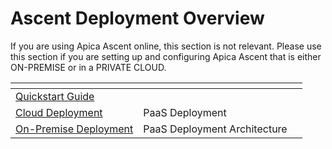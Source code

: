 # Ascent Deployment Overview



If you are using Apica Ascent online, this section is not relevant. Please use this section if you are setting up and configuring Apica Ascent that is either ON-PREMISE or in a PRIVATE CLOUD.

<table data-view="cards" data-full-width="false"><thead><tr><th></th><th data-hidden></th><th data-hidden></th></tr></thead><tbody><tr><td><a href="quickstart-with-docker-compose.md">Quickstart Guide</a></td><td></td><td></td></tr><tr><td><a href="logiq-saas.md">Cloud Deployment</a></td><td>PaaS Deployment</td><td></td></tr><tr><td><a href="logiq-paas-deployment/">On-Premise Deployment</a></td><td>PaaS Deployment Architecture</td><td></td></tr></tbody></table>
